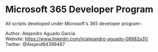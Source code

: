 # Microsoft 365 Developer Program
All scripts developed under Microsoft's 365 developer program-.






Author:  Alejandro Aguado Garcia  
Website: https://www.linkedin.com/in/alejandro-aguado-08882a31/  
Twitter: @Alejand94399487  
